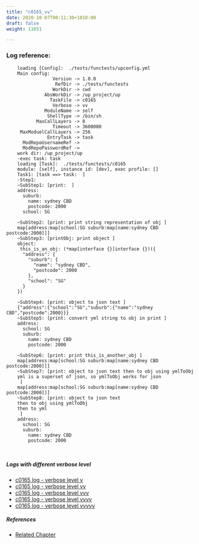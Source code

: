 ```yaml
---
title: "c0165_vv"
date: 2020-10-07T00:11:30+1010:00
draft: false
weight: 11651

---
```


### Log reference: <no value>

```
    loading [Config]:  ./tests/functests/upconfig.yml
    Main config:
                 Version -> 1.0.0
                  RefDir -> ./tests/functests
                 WorkDir -> cwd
              AbsWorkDir -> /up_project/up
                TaskFile -> c0165
                 Verbose -> vv
              ModuleName -> self
               ShellType -> /bin/sh
           MaxCallLayers -> 8
                 Timeout -> 3600000
     MaxModuelCallLayers -> 256
               EntryTask -> task
      ModRepoUsernameRef -> 
      ModRepoPasswordRef -> 
    work dir: /up_project/up
    -exec task: task
    loading [Task]:  ./tests/functests/c0165
    module: [self], instance id: [dev], exec profile: []
    Task1: [task ==> task:  ]
    -Step1:
    ~SubStep1: [print:  ]
    address:
      suburb:
        name: sydney CBD
        postcode: 2000
      school: SG
    
    ~SubStep2: [print: print string representation of obj ]
    map[address:map[school:SG suburb:map[name:sydney CBD postcode:2000]]]
    ~SubStep3: [printObj: print object ]
    object:
     this_is_an_obj: (*map[interface {}]interface {})({
      "address": {
        "suburb": {
          "name": "sydney CBD",
          "postcode": 2000
        },
        "school": "SG"
      }
    })
    
    ~SubStep4: [print: object to json text ]
    {"address":{"school":"SG","suburb":{"name":"sydney CBD","postcode":2000}}}
    ~SubStep5: [print: convert yml string to obj in print ]
    address:
      school: SG
      suburb:
        name: sydney CBD
        postcode: 2000
    
    ~SubStep6: [print: print this_is_another_obj ]
    map[address:map[school:SG suburb:map[name:sydney CBD postcode:2000]]]
    ~SubStep7: [print: object to json text then to obj using ymlToObj
    yml is a superset of json, so ymlToObj works for json
     ]
    map[address:map[school:SG suburb:map[name:sydney CBD postcode:2000]]]
    ~SubStep8: [print: object to json text
    then to obj using ymlToObj
    then to yml
     ]
    address:
      school: SG
      suburb:
        name: sydney CBD
        postcode: 2000
    
    
```

##### Logs with different verbose level
* [c0165 log - verbose level v](../../logs/c0165_v)
* [c0165 log - verbose level vv](../../logs/c0165_vv)
* [c0165 log - verbose level vvv](../../logs/c0165_vvv)
* [c0165 log - verbose level vvvv](../../logs/c0165_vvvv)
* [c0165 log - verbose level vvvvv](../../logs/c0165_vvvvv)

##### References
* [Related Chapter](../../template/c0165)
